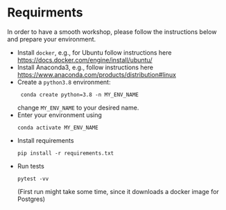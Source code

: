 [![<hajians>](https://circleci.com/gh/hajians/testing_exercises.svg?style=svg&circle-token=c808e77c338178a4eda399f2efe648a723b9c972)]()

# Requirments
In order to have a smooth workshop, please follow the instructions below and prepare your environment.

* Install `docker`, e.g., for Ubuntu follow instructions here https://docs.docker.com/engine/install/ubuntu/
* Install Anaconda3, e.g., follow instructions here https://www.anaconda.com/products/distribution#linux
* Create a `python3.8` environment:
    ```
     conda create python=3.8 -n MY_ENV_NAME 
    ```
    change `MY_ENV_NAME` to your desired name.
* Enter your environment using
    ```
    conda activate MY_ENV_NAME
    ```
* Install requirements
    ```
    pip install -r requirements.txt
    ```
* Run tests
    ```
    pytest -vv
    ```
    (First run might take some time, since it downloads a docker image for Postgres)